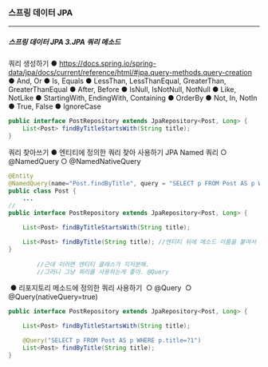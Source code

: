 <h3>스프링 데이터 JPA</h3>
<hr/>
<h5>스프링 데이터 JPA 3.JPA 쿼리 메소드</h5>

쿼리 생성하기
	● https://docs.spring.io/spring-data/jpa/docs/current/reference/html/#jpa.query-methods.query-creation
	● And, Or
	● Is, Equals
	● LessThan, LessThanEqual, GreaterThan, GreaterThanEqual
	● After, Before
	● IsNull, IsNotNull, NotNull
	● Like, NotLike
	● StartingWith, EndingWith, Containing
	● OrderBy
	● Not, In, NotIn
	● True, False
	● IgnoreCase

```java
public interface PostRepository extends JpaRepository<Post, Long> {
    List<Post> findByTitleStartsWith(String title);
}
```

쿼리 찾아쓰기
	● 엔티티에 정의한 쿼리 찾아 사용하기 JPA Named 쿼리
		○ @NamedQuery
		○ @NamedNativeQuery

```java
@Entity
@NamedQuery(name="Post.findByTitle", query = "SELECT p FROM Post AS p WHERE p.title=?1") //jpql
public class Post {
    ...
//
public interface PostRepository extends JpaRepository<Post, Long> {

    List<Post> findByTitleStartsWith(String title);

    List<Post> findByTitle(String title); //엔티티 뒤에 메소드 이름을 붙여서 찾는거야 Post.findByTitle
}
    
        //근데 이러면 엔티티 클래스가 지저분해. 
        //그러니 그냥 쿼리를 사용하는게 좋아. @Query
```

​	● 리포지토리 메소드에 정의한 쿼리 사용하기
​		○ @Query
​		○ @Query(nativeQuery=true)

```java
public interface PostRepository extends JpaRepository<Post, Long> {

    List<Post> findByTitleStartsWith(String title);

    @Query("SELECT p FROM Post AS p WHERE p.title=?1")
    List<Post> findByTitle(String title);
}
```

